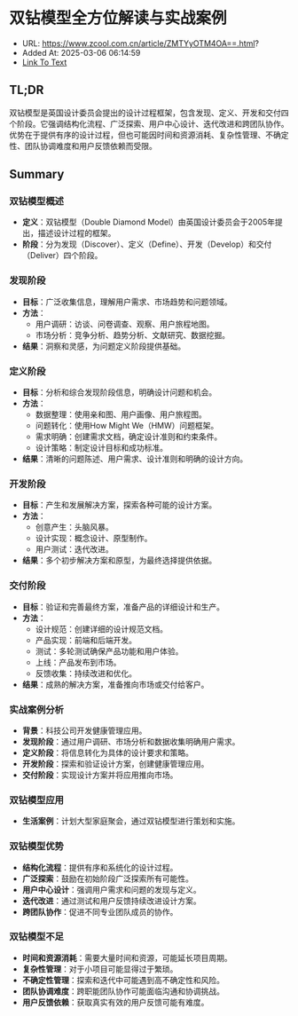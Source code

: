 # 双钻模型全方位解读与实战案例
- URL: https://www.zcool.com.cn/article/ZMTYyOTM4OA==.html?
- Added At: 2025-03-06 06:14:59
- [Link To Text](2025-03-06-双钻模型全方位解读与实战案例_raw.md)

## TL;DR
双钻模型是英国设计委员会提出的设计过程框架，包含发现、定义、开发和交付四个阶段。它强调结构化流程、广泛探索、用户中心设计、迭代改进和跨团队协作。优势在于提供有序的设计过程，但也可能因时间和资源消耗、复杂性管理、不确定性、团队协调难度和用户反馈依赖而受限。

## Summary
### 双钻模型概述
- **定义**：双钻模型（Double Diamond Model）由英国设计委员会于2005年提出，描述设计过程的框架。
- **阶段**：分为发现（Discover）、定义（Define）、开发（Develop）和交付（Deliver）四个阶段。

### 发现阶段
- **目标**：广泛收集信息，理解用户需求、市场趋势和问题领域。
- **方法**：
  - 用户调研：访谈、问卷调查、观察、用户旅程地图。
  - 市场分析：竞争分析、趋势分析、文献研究、数据挖掘。
- **结果**：洞察和灵感，为问题定义阶段提供基础。

### 定义阶段
- **目标**：分析和综合发现阶段信息，明确设计问题和机会。
- **方法**：
  - 数据整理：使用亲和图、用户画像、用户旅程图。
  - 问题转化：使用How Might We（HMW）问题框架。
  - 需求明确：创建需求文档，确定设计准则和约束条件。
  - 设计策略：制定设计目标和成功标准。
- **结果**：清晰的问题陈述、用户需求、设计准则和明确的设计方向。

### 开发阶段
- **目标**：产生和发展解决方案，探索各种可能的设计方案。
- **方法**：
  - 创意产生：头脑风暴。
  - 设计实现：概念设计、原型制作。
  - 用户测试：迭代改进。
- **结果**：多个初步解决方案和原型，为最终选择提供依据。

### 交付阶段
- **目标**：验证和完善最终方案，准备产品的详细设计和生产。
- **方法**：
  - 设计规范：创建详细的设计规范文档。
  - 产品实现：前端和后端开发。
  - 测试：多轮测试确保产品功能和用户体验。
  - 上线：产品发布到市场。
  - 反馈收集：持续改进和优化。
- **结果**：成熟的解决方案，准备推向市场或交付给客户。

### 实战案例分析
- **背景**：科技公司开发健康管理应用。
- **发现阶段**：通过用户调研、市场分析和数据收集明确用户需求。
- **定义阶段**：将信息转化为具体的设计要求和策略。
- **开发阶段**：探索和验证设计方案，创建健康管理应用。
- **交付阶段**：实现设计方案并将应用推向市场。

### 双钻模型应用
- **生活案例**：计划大型家庭聚会，通过双钻模型进行策划和实施。

### 双钻模型优势
- **结构化流程**：提供有序和系统化的设计过程。
- **广泛探索**：鼓励在初始阶段广泛探索所有可能性。
- **用户中心设计**：强调用户需求和问题的发现与定义。
- **迭代改进**：通过测试和用户反馈持续改进设计方案。
- **跨团队协作**：促进不同专业团队成员的协作。

### 双钻模型不足
- **时间和资源消耗**：需要大量时间和资源，可能延长项目周期。
- **复杂性管理**：对于小项目可能显得过于繁琐。
- **不确定性管理**：探索和迭代中可能遇到高不确定性和风险。
- **团队协调难度**：跨职能团队协作可能面临沟通和协调挑战。
- **用户反馈依赖**：获取真实有效的用户反馈可能有难度。
